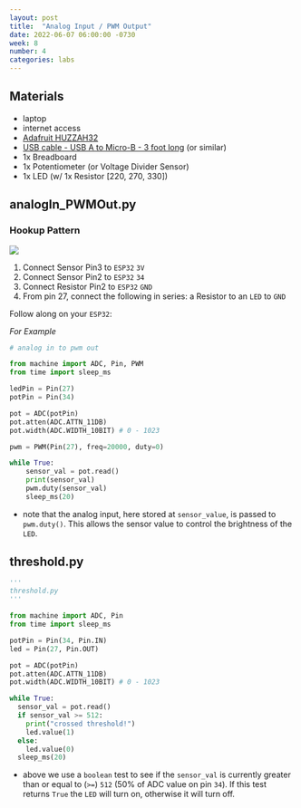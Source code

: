 ```yaml
---
layout: post
title:  "Analog Input / PWM Output"
date: 2022-06-07 06:00:00 -0730
week: 8
number: 4
categories: labs
---
```


## Materials

* laptop
* internet access
* [Adafruit HUZZAH32](https://www.adafruit.com/product/3591)
* [USB cable - USB A to Micro-B - 3 foot long](https://www.adafruit.com/product/592) (or similar)
* 1x Breadboard
* 1x Potentiometer (or Voltage Divider Sensor)
* 1x LED (w/ 1x Resistor [220, 270, 330])

## analogIn_PWMOut.py

### Hookup Pattern

![]({{site.url}}/assets/imgs/fritzing/force_analogIn_PWMOut.png)

1. Connect Sensor Pin3 to `ESP32` `3V`
2. Connect Sensor Pin2 to `ESP32` `34`
3. Connect Resistor Pin2 to `ESP32` `GND`
4. From pin 27, connect the following in series: a Resistor to an `LED` to `GND`

Follow along on your `ESP32`:

*For Example*
```python
# analog in to pwm out

from machine import ADC, Pin, PWM
from time import sleep_ms

ledPin = Pin(27)
potPin = Pin(34)

pot = ADC(potPin)
pot.atten(ADC.ATTN_11DB)
pot.width(ADC.WIDTH_10BIT) # 0 - 1023

pwm = PWM(Pin(27), freq=20000, duty=0)

while True:
    sensor_val = pot.read()
    print(sensor_val)
    pwm.duty(sensor_val)
    sleep_ms(20)

```

* note that the analog input, here stored at `sensor_value`, is passed to `pwm.duty()`. This allows the sensor value to control the brightness of the `LED`.

## threshold.py

```python
'''
threshold.py
'''

from machine import ADC, Pin
from time import sleep_ms

potPin = Pin(34, Pin.IN)
led = Pin(27, Pin.OUT)

pot = ADC(potPin)
pot.atten(ADC.ATTN_11DB)
pot.width(ADC.WIDTH_10BIT) # 0 - 1023

while True:
  sensor_val = pot.read()
  if sensor_val >= 512:
    print("crossed threshold!")
    led.value(1)
  else:
    led.value(0)
  sleep_ms(20)

```

* above we use a `boolean` test to see if the `sensor_val` is currently  greater than or equal to (`>=`) `512` (50% of ADC value on pin `34`). If this test returns `True` the `LED` will turn on, otherwise it will turn off.
